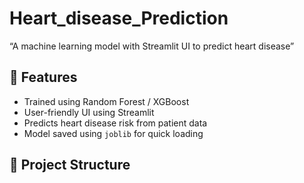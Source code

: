# Heart_disease_Prediction
“A machine learning model with Streamlit UI to predict heart disease”
## 🚀 Features
- Trained using Random Forest / XGBoost
- User-friendly UI using Streamlit
- Predicts heart disease risk from patient data
- Model saved using `joblib` for quick loading

## 📁 Project Structure

